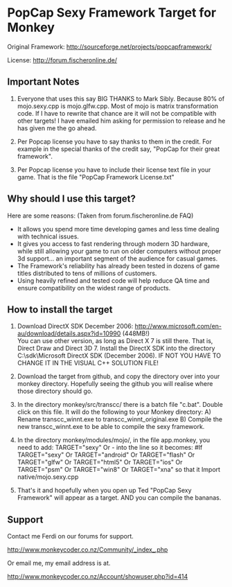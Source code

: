 PopCap Sexy Framework Target for Monkey
=======================================

Original Framework: http://sourceforge.net/projects/popcapframework/

License: http://forum.fischeronline.de/

Important Notes
---------------

1. Everyone that uses this say BIG THANKS to Mark Sibly.  Because 80% of mojo.sexy.cpp is mojo.glfw.cpp.  Most of mojo is matrix transformation code.  If I have to rewrite that chance are it will not be compatible with other targets!  I have emailed him asking for permission to release and he has given me the go ahead.

2. Per Popcap license you have to say thanks to them in the credit.  For example in the special thanks of the credit say, "PopCap for their great framework".

3. Per Popcap license you have to include their license text file in your game.  That is the file "PopCap Framework License.txt"

Why should I use this target? 
-----------------------------

Here are some reasons: (Taken from forum.fischeronline.de FAQ)
* It allows you spend more time developing games and less time dealing with technical issues.
* It gives you access to fast rendering through modern 3D hardware, while still allowing your game to run on older computers without proper 3d support... an important segment of the audience for casual games.
* The Framework's reliability has already been tested in dozens of game titles distributed to tens of millions of customers.
* Using heavily refined and tested code will help reduce QA time and ensure compatibility on the widest range of products.

How to install the target
-------------------------

1. Download DirectX SDK December 2006: http://www.microsoft.com/en-au/download/details.aspx?id=10990 (448MB!)  
You can use other version, as long as Direct X 7 is still there.  That is, Direct Draw and Direct 3D 7.  Install the DirectX SDK into the directory C:\sdk\Microsoft DirectX SDK (December 2006).  IF NOT YOU HAVE TO CHANGE IT IN THE VISUAL C++ SOLUTION FILE!

2. Download the target from github, and copy the directory over into your monkey directory.  Hopefully seeing the github you will realise where those directory should go.

3. In the directory monkey/src/transcc/ there is a batch file "c.bat".  Double click on this file.  It will do the following to your Monkey directory:
A) Rename transcc_winnt.exe to transcc_winnt_original.exe
B) Compile the new transcc_winnt.exe to be able to compile the sexy framework.

4. In the directory monkey/modules/mojo/, in the file app.monkey, you need to add:
TARGET="sexy" Or - into the line so it becomes:
\#If TARGET="sexy" Or TARGET="android" Or TARGET="flash" Or TARGET="glfw" Or TARGET="html5" Or TARGET="ios" Or TARGET="psm" Or TARGET="win8" Or TARGET="xna"
so that it Import native/mojo.sexy.cpp 

5. That's it and hopefully when you open up Ted "PopCap Sexy Framework" will appear as a target.  AND you can compile the bananas.

Support
-------

Contact me Ferdi on our forums for support.

http://www.monkeycoder.co.nz/Community/_index_.php

Or email me, my email address is at.

http://www.monkeycoder.co.nz/Account/showuser.php?id=414

      